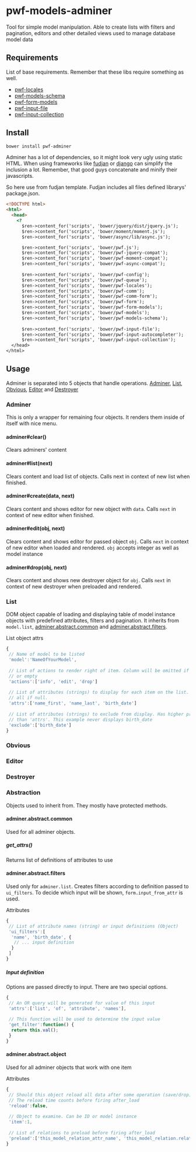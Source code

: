 # pwf-models-adminer

Tool for simple model manipulation. Able to create lists with filters and pagination, editors and other detailed views used to manage database model data

## Requirements

List of base requirements. Remember that these libs require something as well.

* [pwf-locales](https://github.com/just-paja/pwf-locales)
* [pwf-models-schema](https://github.com/just-paja/pwf-models-schema)
* [pwf-form-models](https://github.com/just-paja/pwf-form-models)
* [pwf-input-file](https://github.com/just-paja/pwf-input-file)
* [pwf-input-collection](https://github.com/just-paja/pwf-input-collection)
 
## Install

```bash
bower install pwf-adminer
```

Adminer has a lot of dependencies, so it might look very ugly using static HTML. When using frameworks like [fudjan](https://github.com/just-paja/fudjan) or [django](https://github.com/just-paja/django-rape) can simplify the inclusion a lot. Remember, that good guys concatenate and minify their javascripts.

So here use from fudjan template. Fudjan includes all files defined librarys' package.json.
```html
<!DOCTYPE html>
<html>
  <head>
    <?
      $ren->content_for('scripts', 'bower/jquery/dist/jquery.js');
      $ren->content_for('scripts', 'bower/moment/moment.js');
      $ren->content_for('scripts', 'bower/async/lib/async.js');

      $ren->content_for('scripts', 'bower/pwf.js');
      $ren->content_for('scripts', 'bower/pwf-jquery-compat');
      $ren->content_for('scripts', 'bower/pwf-moment-compat');
      $ren->content_for('scripts', 'bower/pwf-async-compat');
      
      $ren->content_for('scripts', 'bower/pwf-config');
      $ren->content_for('scripts', 'bower/pwf-queue');
      $ren->content_for('scripts', 'bower/pwf-locales');
      $ren->content_for('scripts', 'bower/pwf-comm');
      $ren->content_for('scripts', 'bower/pwf-comm-form');
      $ren->content_for('scripts', 'bower/pwf-form');
      $ren->content_for('scripts', 'bower/pwf-form-models');
      $ren->content_for('scripts', 'bower/pwf-models');
      $ren->content_for('scripts', 'bower/pwf-models-schema');
      
      $ren->content_for('scripts', 'bower/pwf-input-file');
      $ren->content_for('scripts', 'bower/pwf-input-autocompleter');
      $ren->content_for('scripts', 'bower/pwf-input-collection');
  </head>
</html>
```

## Usage

Adminer is separated into 5 objects that handle operations. [Adminer](#adminer), [List](#list), [Obvious](#obvious), [Editor](#editor) and [Destroyer](#destroyer)

### Adminer
This is only a wrapper for remaining four objects. It renders them inside of itself with nice menu.

#### adminer#clear()
Clears adminers' content

#### adminer#list(next)
Clears content and load list of objects. Calls next in context of new list when finished.

#### adminer#create(data, next)
Clears content and shows editor for new object with ```data```. Calls ```next``` in context of new editor when finished.

#### adminer#edit(obj, next)
Clears content and shows editor for passed object ```obj```. Calls ```next``` in context of new editor when loaded and rendered.
```obj``` accepts integer as well as model instance

#### adminer#drop(obj, next)
Clears content and shows new destroyer object for ```obj```. Calls ```next``` in context of new destroyer when preloaded and rendered.

### List
DOM object capable of loading and displaying table of model instance objects with predefined attributes, filters and pagination. It inherits from ```model.list```, [adminer.abstract.common](adminerabstractcommon) and [adminer.abstract.filters](#adminerabstractfilters).

List object attrs
```javascript
{
 // Name of model to be listed
 'model':'NameOfYourModel',
 
 // List of actions to render right of item. Column will be omitted if null
 // or empty
 'actions':['info', 'edit', 'drop']
 
 // List of attributes (strings) to display for each item on the list. Displays 
 // all if null.
 'attrs':['name_first', 'name_last', 'birth_date']
 
 // List of attributes (strings) to exclude from display. Has higher priority
 // than 'attrs'. This example never displays birth_date
 'exclude':['birth_date']
}
```

### Obvious

### Editor

### Destroyer

### Abstraction
Objects used to inherit from. They mostly have protected methods.

#### adminer.abstract.common
Used for all adminer objects.

##### get_attrs()
Returns list of definitions of attributes to use

#### adminer.abstract.filters
Used only for ```adminer.list```. Creates filters according to definition passed to ```ui_filters```. To decide which input will be shown, `form.input_from_attr` is used.

Attributes
```javascript
{
 // List of attribute names (string) or input definitions (Object)
 'ui_filters':[
  'name', 'birth_date', {
   // ... input definition
  }
 ]
}
```

##### Input definition
Options are passed directly to input. There are two special options.

```javascript
{
 // An OR query will be generated for value of this input
 'attrs':['list', 'of', 'attribute', 'names'],
 
 // This function will be used to determine the input value
 'get_filter':function() {
  return this.val();
 }
}
```

#### adminer.abstract.object
Used for all adminer objects that work with one item

Attributes
```javascript
{
 // Should this object reload all data after some operation (save/drop)
 // The reload time counts before firing after_load
 'reload':false,
  
 // Object to examine. Can be ID or model instance
 'item':1,
 
 // List of relations to preload before firing after_load
 'preload':['this_model_relation_attr_name', 'this_model_relation.related_relation']
}
```


